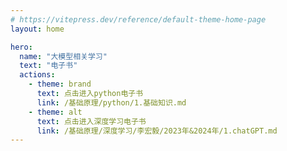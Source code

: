 ```yaml
---
# https://vitepress.dev/reference/default-theme-home-page
layout: home

hero:
  name: "大模型相关学习"
  text: "电子书"
  actions:
    - theme: brand
      text: 点击进入python电子书
      link: /基础原理/python/1.基础知识.md
    - theme: alt
      text: 点击进入深度学习电子书
      link: /基础原理/深度学习/李宏毅/2023年&2024年/1.chatGPT.md
---
```


